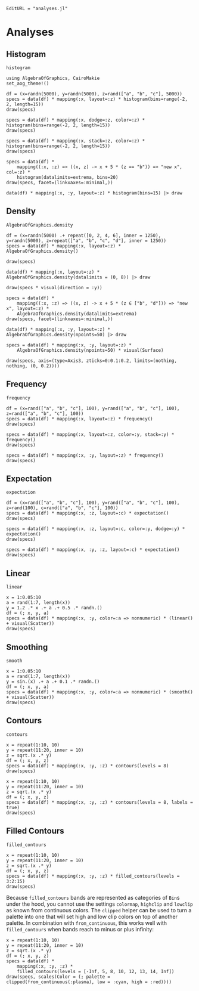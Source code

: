```@meta
EditURL = "analyses.jl"
```

# Analyses

## Histogram

```@docs
histogram
```

````@example analyses
using AlgebraOfGraphics, CairoMakie
set_aog_theme!()

df = (x=randn(5000), y=randn(5000), z=rand(["a", "b", "c"], 5000))
specs = data(df) * mapping(:x, layout=:z) * histogram(bins=range(-2, 2, length=15))
draw(specs)
````

````@example analyses
specs = data(df) * mapping(:x, dodge=:z, color=:z) * histogram(bins=range(-2, 2, length=15))
draw(specs)
````

````@example analyses
specs = data(df) * mapping(:x, stack=:z, color=:z) * histogram(bins=range(-2, 2, length=15))
draw(specs)
````

````@example analyses
specs = data(df) *
    mapping((:x, :z) => ((x, z) -> x + 5 * (z == "b")) => "new x", col=:z) *
    histogram(datalimits=extrema, bins=20)
draw(specs, facet=(linkxaxes=:minimal,))
````

````@example analyses
data(df) * mapping(:x, :y, layout=:z) * histogram(bins=15) |> draw
````

## Density

```@docs
AlgebraOfGraphics.density
```

````@example analyses
df = (x=randn(5000) .+ repeat([0, 2, 4, 6], inner = 1250), y=randn(5000), z=repeat(["a", "b", "c", "d"], inner = 1250))
specs = data(df) * mapping(:x, layout=:z) * AlgebraOfGraphics.density()

draw(specs)
````

```@example analyses
data(df) * mapping(:x, layout=:z) * AlgebraOfGraphics.density(datalimits = (0, 8)) |> draw
```

````@example analyses
draw(specs * visual(direction = :y))
````

````@example analyses
specs = data(df) *
    mapping((:x, :z) => ((x, z) -> x + 5 * (z ∈ ["b", "d"])) => "new x", layout=:z) *
    AlgebraOfGraphics.density(datalimits=extrema)
draw(specs, facet=(linkxaxes=:minimal,))
````

````@example analyses
data(df) * mapping(:x, :y, layout=:z) * AlgebraOfGraphics.density(npoints=50) |> draw
````

````@example analyses
specs = data(df) * mapping(:x, :y, layout=:z) *
    AlgebraOfGraphics.density(npoints=50) * visual(Surface)

draw(specs, axis=(type=Axis3, zticks=0:0.1:0.2, limits=(nothing, nothing, (0, 0.2))))
````

## Frequency

```@docs
frequency
```

````@example analyses
df = (x=rand(["a", "b", "c"], 100), y=rand(["a", "b", "c"], 100), z=rand(["a", "b", "c"], 100))
specs = data(df) * mapping(:x, layout=:z) * frequency()
draw(specs)
````

````@example analyses
specs = data(df) * mapping(:x, layout=:z, color=:y, stack=:y) * frequency()
draw(specs)
````

````@example analyses
specs = data(df) * mapping(:x, :y, layout=:z) * frequency()
draw(specs)
````

## Expectation

```@docs
expectation
```

````@example analyses
df = (x=rand(["a", "b", "c"], 100), y=rand(["a", "b", "c"], 100), z=rand(100), c=rand(["a", "b", "c"], 100))
specs = data(df) * mapping(:x, :z, layout=:c) * expectation()
draw(specs)
````

````@example analyses
specs = data(df) * mapping(:x, :z, layout=:c, color=:y, dodge=:y) * expectation()
draw(specs)
````

````@example analyses
specs = data(df) * mapping(:x, :y, :z, layout=:c) * expectation()
draw(specs)
````

## Linear

```@docs
linear
```

````@example analyses
x = 1:0.05:10
a = rand(1:7, length(x))
y = 1.2 .* x .+ a .+ 0.5 .* randn.()
df = (; x, y, a)
specs = data(df) * mapping(:x, :y, color=:a => nonnumeric) * (linear() + visual(Scatter))
draw(specs)
````

## Smoothing

```@docs
smooth
```

````@example analyses
x = 1:0.05:10
a = rand(1:7, length(x))
y = sin.(x) .+ a .+ 0.1 .* randn.()
df = (; x, y, a)
specs = data(df) * mapping(:x, :y, color=:a => nonnumeric) * (smooth() + visual(Scatter))
draw(specs)
````

## Contours

```@docs
contours
```

````@example analyses
x = repeat(1:10, 10)
y = repeat(11:20, inner = 10)
z = sqrt.(x .* y)
df = (; x, y, z)
specs = data(df) * mapping(:x, :y, :z) * contours(levels = 8)
draw(specs)
````

````@example analyses
x = repeat(1:10, 10)
y = repeat(11:20, inner = 10)
z = sqrt.(x .* y)
df = (; x, y, z)
specs = data(df) * mapping(:x, :y, :z) * contours(levels = 8, labels = true)
draw(specs)
````

## Filled Contours

```@docs
filled_contours
```

```@example analyses
x = repeat(1:10, 10)
y = repeat(11:20, inner = 10)
z = sqrt.(x .* y)
df = (; x, y, z)
specs = data(df) * mapping(:x, :y, :z) * filled_contours(levels = 3:2:15)
draw(specs)
```

Because `filled_contours` bands are represented as categories of `Bin`s under the hood, you cannot use the settings `colormap`, `highclip` and `lowclip` as known from continuous colors. The `clipped` helper can be used to turn a palette into one that will set high and low clip colors on top of another palette.
In combination with `from_continuous`, this works well with `filled_contours` when bands reach to minus or plus infinity:

```@example analyses
x = repeat(1:10, 10)
y = repeat(11:20, inner = 10)
z = sqrt.(x .* y)
df = (; x, y, z)
specs = data(df) *
    mapping(:x, :y, :z) *
    filled_contours(levels = [-Inf, 5, 8, 10, 12, 13, 14, Inf])
draw(specs, scales(Color = (; palette = clipped(from_continuous(:plasma), low = :cyan, high = :red))))
```
